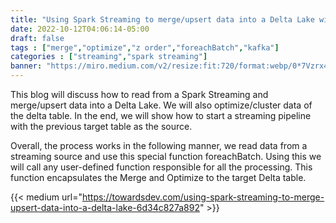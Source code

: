 ```yaml
---
title: "Using Spark Streaming to merge/upsert data into a Delta Lake with working code"
date: 2022-10-12T04:06:14-05:00
draft: false
tags : ["merge","optimize","z order","foreachBatch","kafka"]
categories : ["streaming","spark streaming"]
banner: "https://miro.medium.com/v2/resize:fit:720/format:webp/0*7Vzrx4tKynxXNKNg.jpg"
---
```

This blog will discuss how to read from a Spark Streaming and merge/upsert data into a Delta Lake. We will also optimize/cluster data of the delta table. In the end, we will show how to start a streaming pipeline with the previous target table as the source.

Overall, the process works in the following manner, we read data from a streaming source and use this special function foreachBatch. Using this we will call any user-defined function responsible for all the processing. This function encapsulates the Merge and Optimize to the target Delta table.

{{< medium url="https://towardsdev.com/using-spark-streaming-to-merge-upsert-data-into-a-delta-lake-6d34c827a892" >}}
